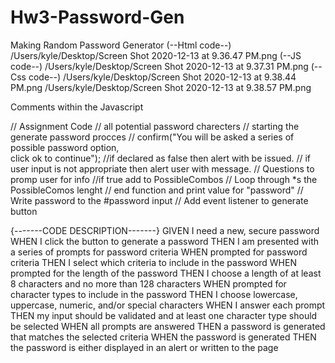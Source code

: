 # Hw3-Password-Gen
Making Random Password Generator
(--Html code--)
/Users/kyle/Desktop/Screen Shot 2020-12-13 at 9.36.47 PM.png
(--JS code--)
/Users/kyle/Desktop/Screen Shot 2020-12-13 at 9.37.31 PM.png
(--Css code--)
/Users/kyle/Desktop/Screen Shot 2020-12-13 at 9.38.44 PM.png
/Users/kyle/Desktop/Screen Shot 2020-12-13 at 9.38.57 PM.png


Comments within the Javascript

// Assignment Code
// all potential password charecters
// starting the generate password procces
// confirm("You will be asked a series of possible password option, <br> click ok to continue");
//if declared as false then alert with be issued. 
// if user input is not appropriate then alert user with message.
// Questions to promp user for info 
//if true add to PossibleCombos
// Loop through *s the PossibleComos lenght
// end function and print value for "password"
// Write password to the #password input
// Add event listener to generate button


{-------CODE DESCRIPTION-------}
GIVEN I need a new, secure password
WHEN I click the button to generate a password
THEN I am presented with a series of prompts for password criteria
WHEN prompted for password criteria
THEN I select which criteria to include in the password
WHEN prompted for the length of the password
THEN I choose a length of at least 8 characters and no more than 128 characters
WHEN prompted for character types to include in the password
THEN I choose lowercase, uppercase, numeric, and/or special characters
WHEN I answer each prompt
THEN my input should be validated and at least one character type should be selected
WHEN all prompts are answered
THEN a password is generated that matches the selected criteria
WHEN the password is generated
THEN the password is either displayed in an alert or written to the page

